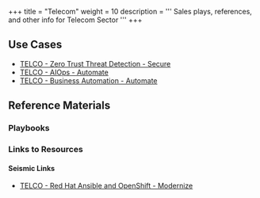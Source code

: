 +++
title = "Telecom"
weight = 10
description = '''
Sales plays, references, and other info for Telecom Sector
'''
+++

## Use Cases

- [TELCO - Zero Trust Threat Detection - Secure](https://ibm.seismic.com/app?ContentId=c05e0e61-eb49-4d3c-a89c-959f934e215b#/doccenter/861ea1fd-99e0-44d7-9135-85412e5c28d1/doc/%252Fdd3359e5f7-a856-a91b-7688-41024b2ac637%252FdfNTY4NmVhOWItY2RkNS04ZWY3LTZkNzItZTQwZjczMWUyMjk1%252CPT0%253D%252CQ3Jvc3MgQnJhbmQ%253D%252FdfOthers%252FdfOTRiYmU4NTQtNWY4NC03Y2QyLWZjYWUtOGIxYmFmZjkyZThk%252CPT0%253D%252CU2FsZXMgcGxheQ%253D%253D%252Flfdd9a3e37-4e43-4a4c-bcc7-0d9fdd709b4f//?mode=view&searchId=)
- [TELCO - AIOps - Automate](https://ibm.seismic.com/app?ContentId=c05e0e61-eb49-4d3c-a89c-959f934e215b#/doccenter/861ea1fd-99e0-44d7-9135-85412e5c28d1/doc/%252Fdd3359e5f7-a856-a91b-7688-41024b2ac637%252FdfNTY4NmVhOWItY2RkNS04ZWY3LTZkNzItZTQwZjczMWUyMjk1%252CPT0%253D%252CQ3Jvc3MgQnJhbmQ%253D%252FdfOthers%252FdfOTRiYmU4NTQtNWY4NC03Y2QyLWZjYWUtOGIxYmFmZjkyZThk%252CPT0%253D%252CU2FsZXMgcGxheQ%253D%253D%252Flf78eff602-7c41-467b-890d-e560bf77f56e//?mode=view&searchId=)
- [TELCO - Business Automation - Automate](https://ibm.seismic.com/app?ContentId=c05e0e61-eb49-4d3c-a89c-959f934e215b#/doccenter/861ea1fd-99e0-44d7-9135-85412e5c28d1/doc/%252Fdd3359e5f7-a856-a91b-7688-41024b2ac637%252FdfNTY4NmVhOWItY2RkNS04ZWY3LTZkNzItZTQwZjczMWUyMjk1%252CPT0%253D%252CQ3Jvc3MgQnJhbmQ%253D%252FdfOthers%252FdfOTRiYmU4NTQtNWY4NC03Y2QyLWZjYWUtOGIxYmFmZjkyZThk%252CPT0%253D%252CU2FsZXMgcGxheQ%253D%253D%252Flfd99d4866-606e-48b9-8ff1-abbb117e74b0//?mode=view&searchId=)

## Reference Materials

### Playbooks



### Links to Resources

#### Seismic Links

- [TELCO - Red Hat Ansible and OpenShift - Modernize](https://ibm.seismic.com/app?ContentId=c05e0e61-eb49-4d3c-a89c-959f934e215b#/doccenter/861ea1fd-99e0-44d7-9135-85412e5c28d1/doc/%252Fdd3359e5f7-a856-a91b-7688-41024b2ac637%252FdfNTY4NmVhOWItY2RkNS04ZWY3LTZkNzItZTQwZjczMWUyMjk1%252CPT0%253D%252CQ3Jvc3MgQnJhbmQ%253D%252FdfOthers%252FdfOTRiYmU4NTQtNWY4NC03Y2QyLWZjYWUtOGIxYmFmZjkyZThk%252CPT0%253D%252CU2FsZXMgcGxheQ%253D%253D%252Flfc0c09a78-e81d-4930-96a2-5896a236b41f//?mode=view&searchId=)
